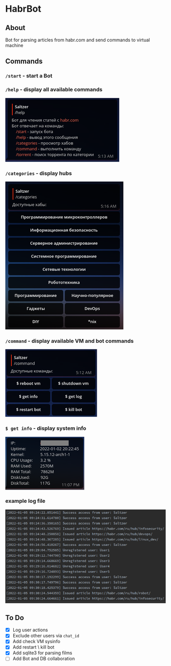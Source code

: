 # HabrBot

## About
Bot for parsing articles from habr.com and send commands to virtual machine

## Commands
### `/start` - start a Bot

### `/help` - display all available commands
![](assets/help.png)

### `/categories` - display hubs
![](assets/categories.png)

### `/command` - display available VM and bot commands
![](assets/vm-commands.png)

### `$ get info` - display system info
![](assets/sysinfo.png)

### example log file
![](assets/example_log.png)

## To Do

- [x] Log user actions
- [x] Exclude other users via `chat_id`
- [x] Add check VM sysinfo
- [x] Add restart \ kill bot
- [x] Add sqlite3 for parsing films
- [ ] Add Bot and DB collaboration
